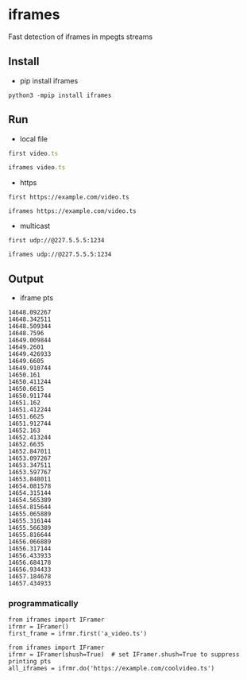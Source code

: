# iframes
Fast detection of iframes in mpegts streams 

## Install
* pip install iframes
```smalltalk
python3 -mpip install iframes
```

## Run 
* local file
```js
first video.ts
```

```js
iframes video.ts
```
* https
```rebol
first https://example.com/video.ts
```

```rebol
iframes https://example.com/video.ts
```
* multicast
```rebol
first udp://@227.5.5.5:1234
```
```rebol
iframes udp://@227.5.5.5:1234
```
## Output
* iframe pts
```smalltalk
14648.092267
14648.342511
14648.509344
14648.7596
14649.009844
14649.2601
14649.426933
14649.6605
14649.910744
14650.161
14650.411244
14650.6615
14650.911744
14651.162
14651.412244
14651.6625
14651.912744
14652.163
14652.413244
14652.6635
14652.847011
14653.097267
14653.347511
14653.597767
14653.848011
14654.081578
14654.315144
14654.565389
14654.815644
14655.065889
14655.316144
14655.566389
14655.816644
14656.066889
14656.317144
14656.433933
14656.684178
14656.934433
14657.184678
14657.434933
```
### programmatically 

```py3
from iframes import IFramer
ifrmr = IFramer()
first_frame = ifrmr.first('a_video.ts')
```

```py3
from iframes import IFramer
ifrmr = IFramer(shush=True)  # set IFramer.shush=True to suppress printing pts 
all_iframes = ifrmr.do('https://example.com/coolvideo.ts')
```
